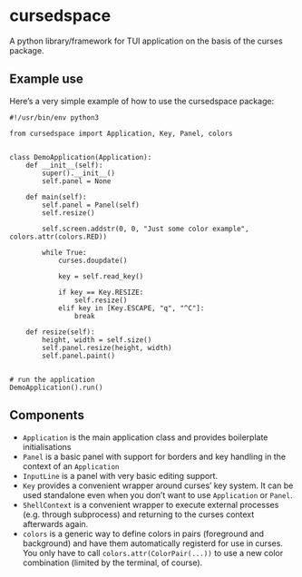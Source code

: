 # cursedspace

A python library/framework for TUI application on the basis of the curses
package.


## Example use

Here’s a very simple example of how to use the cursedspace package:

    #!/usr/bin/env python3

    from cursedspace import Application, Key, Panel, colors


    class DemoApplication(Application):
        def __init__(self):
            super().__init__()
            self.panel = None

        def main(self):
            self.panel = Panel(self)
            self.resize()

            self.screen.addstr(0, 0, "Just some color example", colors.attr(colors.RED))

            while True:
                curses.doupdate()

                key = self.read_key()

                if key == Key.RESIZE:
                    self.resize()
                elif key in [Key.ESCAPE, "q", "^C"]:
                    break

        def resize(self):
            height, width = self.size()
            self.panel.resize(height, width)
            self.panel.paint()


    # run the application
    DemoApplication().run()


## Components

 * `Application` is the main application class and provides boilerplate
   initialisations
 * `Panel` is a basic panel with support for borders and key handling in the
   context of an `Application`
 * `InputLine` is a panel with very basic editing support.
 * `Key` provides a convenient wrapper around curses’ key system. It can be
   used standalone even when you don’t want to use `Application` or `Panel`.
 * `ShellContext` is a convenient wrapper to execute external processes (e.g.
   through subprocess) and returning to the curses context afterwards again.
 * `colors` is a generic way to define colors in pairs (foreground and
   background) and have them automatically registerd for use in curses. You
   only have to call `colors.attr(ColorPair(...))` to use a new color
   combination (limited by the terminal, of course).

